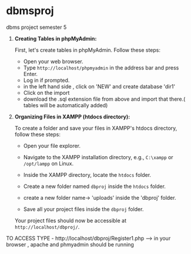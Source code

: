 # dbmsproj
dbms project semester 5



1. **Creating Tables in phpMyAdmin:**

   First, let's create tables in phpMyAdmin. Follow these steps:

   - Open your web browser.
   - Type `http://localhost/phpmyadmin` in the address bar and press Enter.
   - Log in if prompted.
   - in the left hand side ,  click on 'NEW' and create database 'dir1'
   - Click on the import
   - download the .sql extension file from above and import that there.( tables will be automatically added)

   

2. **Organizing Files in XAMPP (htdocs directory):**

   To create a folder and save your files in XAMPP's htdocs directory, follow these steps:

   - Open your file explorer.

   - Navigate to the XAMPP installation directory, e.g., `C:\xampp` or `/opt/lampp` on Linux.

   - Inside the XAMPP directory, locate the `htdocs` folder.

   - Create a new folder named `dbproj` inside the `htdocs` folder.
   - create a new folder name-> 'uploads' inside the 'dbproj' folder.


   - Save all your project files inside the `dbproj` folder.

   Your project files should now be accessible at `http://localhost/dbproj/`.


TO ACCESS TYPE - http://localhost/dbproj/Register1.php      -->  in your browser  , apache and phmyadmin should be running
